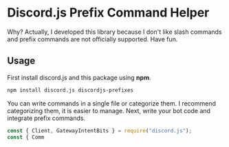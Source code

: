 # Discord.js Prefix Command Helper
Why? Actually, I developed this library because I don't like slash commands and prefix commands are not officially supported. Have fun.

## Usage
First install discord.js and this package using **npm**.
```bash
npm install discord.js discordjs-prefixes
```
You can write commands in a single file or categorize them. I recommend categorizing them, it is easier to manage.
Next, write your bot code and integrate prefix commands.
```js
const { Client, GatewayIntentBits } = require("discord.js");
const { Comm
